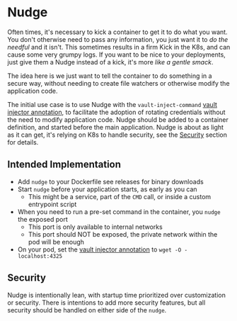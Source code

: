 # Nudge

Often times, it's necessary to kick a container to get it to do what you want. You don't otherwise need to pass any information, you just want it to _do the needful_ and it isn't. This sometimes results in a firm Kick in the K8s, and can cause some very grumpy logs. If you want to be nice to your deployments, just give them a Nudge instead of a kick, it's more _like a gentle smack_.

The idea here is we just want to tell the container to do something in a secure way, without needing to create file watchers or otherwise modify the application code.

The initial use case is to use Nudge with the `vault-inject-command` [vault injector annotation](https://www.vaultproject.io/docs/platform/k8s/injector/annotations#vault-hashicorp-com-agent-inject-command), to facilitate the adoption of rotating credentials without the need to modify application code. Nudge should be added to a container definition, and started before the main application. Nudge is about as light as it can get, it's relying on K8s to handle security, see the [Security](#Security) section for details.

## Intended Implementation

* Add `nudge` to your Dockerfile see releases for binary downloads
* Start `nudge` before your application starts, as early as you can
  * This might be a service, part of the `CMD` call, or inside a custom entrypoint script
* When you need to run a pre-set command in the container, you `nudge` the exposed port
  * This port is only available to internal networks
  * This port should NOT be exposed, the private network within the pod will be enough
* On your pod, set the [vault injector annotation](https://www.vaultproject.io/docs/platform/k8s/injector/annotations#vault-hashicorp-com-agent-inject-command) to `wget -O - localhost:4325`
<!-- TODO: add more steps here -->

## Security

<!-- TODO: add more details here -->
Nudge is intentionally lean, with startup time prioritized over customization or security. There is intentions to add more security features, but all security should be handled on either side of the `nudge`.